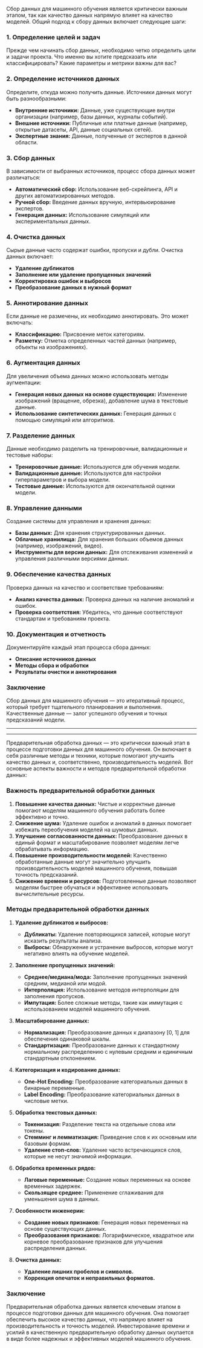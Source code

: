 Сбор данных для машинного обучения является критически важным этапом, так как качество данных напрямую влияет на качество моделей. Общий подход к сбору данных включает следующие шаги:

### 1. Определение целей и задач

Прежде чем начинать сбор данных, необходимо четко определить цели и задачи проекта. Что именно вы хотите предсказать или классифицировать? Какие параметры и метрики важны для вас?

### 2. Определение источников данных

Определите, откуда можно получить данные. Источники данных могут быть разнообразными:

- **Внутренние источники:** Данные, уже существующие внутри организации (например, базы данных, журналы событий).
- **Внешние источники:** Публичные или платные данные (например, открытые датасеты, API, данные социальных сетей).
- **Экспертные знания:** Данные, полученные от экспертов в данной области.

### 3. Сбор данных

В зависимости от выбранных источников, процесс сбора данных может различаться:

- **Автоматический сбор:** Использование веб-скрейпинга, API и других автоматизированных методов.
- **Ручной сбор:** Введение данных вручную, интервьюирование экспертов.
- **Генерация данных:** Использование симуляций или экспериментальных данных.

### 4. Очистка данных

Сырые данные часто содержат ошибки, пропуски и дубли. Очистка данных включает:

- **Удаление дубликатов**
- **Заполнение или удаление пропущенных значений**
- **Корректировка ошибок и выбросов**
- **Преобразование данных в нужный формат**

### 5. Аннотирование данных

Если данные не размечены, их необходимо аннотировать. Это может включать:

- **Классификацию:** Присвоение меток категориям.
- **Разметку:** Отметка определенных частей данных (например, объекты на изображениях).

### 6. Аугментация данных

Для увеличения объема данных можно использовать методы аугментации:

- **Генерация новых данных на основе существующих:** Изменение изображений (вращение, обрезка), добавление шума в текстовые данные.
- **Использование синтетических данных:** Генерация данных с помощью симуляций или алгоритмов.

### 7. Разделение данных

Данные необходимо разделить на тренировочные, валидационные и тестовые наборы:

- **Тренировочные данные:** Используются для обучения модели.
- **Валидационные данные:** Используются для настройки гиперпараметров и выбора модели.
- **Тестовые данные:** Используются для окончательной оценки модели.

### 8. Управление данными

Создание системы для управления и хранения данных:

- **Базы данных:** Для хранения структурированных данных.
- **Облачные хранилища:** Для хранения больших объемов данных (например, изображений, видео).
- **Инструменты для версии данных:** Для отслеживания изменений и управления различными версиями данных.

### 9. Обеспечение качества данных

Проверка данных на качество и соответствие требованиям:

- **Анализ качества данных:** Проверка данных на наличие аномалий и ошибок.
- **Проверка соответствия:** Убедитесь, что данные соответствуют стандартам и требованиям проекта.

### 10. Документация и отчетность

Документируйте каждый этап процесса сбора данных:

- **Описание источников данных**
- **Методы сбора и обработки**
- **Результаты очистки и аннотирования**

### Заключение

Сбор данных для машинного обучения — это итеративный процесс, который требует тщательного планирования и выполнения. Качественные данные — залог успешного обучения и точных предсказаний модели.

___
---
Предварительная обработка данных — это критически важный этап в процессе подготовки данных для машинного обучения. Он включает в себя различные методы и техники, которые помогают улучшить качество данных и, соответственно, производительность моделей. Вот основные аспекты важности и методов предварительной обработки данных:

### Важность предварительной обработки данных

1. **Повышение качества данных:** Чистые и корректные данные помогают моделям машинного обучения работать более эффективно и точно.
2. **Снижение шума:** Удаление ошибок и аномалий в данных помогает избежать переобучения моделей на шумовых данных.
3. **Улучшение согласованности данных:** Преобразование данных в единый формат и масштабирование позволяет моделям легче обрабатывать информацию.
4. **Повышение производительности моделей:** Качественно обработанные данные могут значительно улучшить производительность моделей машинного обучения, повышая точность предсказаний.
5. **Снижение времени и ресурсов:** Подготовленные данные позволяют моделям быстрее обучаться и эффективнее использовать вычислительные ресурсы.

### Методы предварительной обработки данных

1. **Удаление дубликатов и выбросов:**
    
    - **Дубликаты:** Удаление повторяющихся записей, которые могут исказить результаты анализа.
    - **Выбросы:** Обнаружение и устранение выбросов, которые могут негативно влиять на обучение моделей.
2. **Заполнение пропущенных значений:**
    
    - **Среднее/медиана/мода:** Заполнение пропущенных значений средним, медианой или модой.
    - **Интерполяция:** Использование методов интерполяции для заполнения пропусков.
    - **Импутация:** Более сложные методы, такие как иммутация с использованием моделей машинного обучения.
3. **Масштабирование данных:**
    
    - **Нормализация:** Преобразование данных к диапазону [0, 1] для обеспечения одинаковой шкалы.
    - **Стандартизация:** Преобразование данных к стандартному нормальному распределению с нулевым средним и единичным стандартным отклонением.
4. **Категоризация и кодирование данных:**
    
    - **One-Hot Encoding:** Преобразование категориальных данных в бинарные переменные.
    - **Label Encoding:** Преобразование категориальных данных в числовые метки.
5. **Обработка текстовых данных:**
    
    - **Токенизация:** Разделение текста на отдельные слова или токены.
    - **Стемминг и лемматизация:** Приведение слов к их основным или базовым формам.
    - **Удаление стоп-слов:** Удаление часто встречающихся слов, которые не несут значимой информации.
6. **Обработка временных рядов:**
    
    - **Лаговые переменные:** Создание новых переменных на основе временных задержек.
    - **Скользящее среднее:** Применение сглаживания для уменьшения шума в данных.
7. **Особенности инженерии:**
    
    - **Создание новых признаков:** Генерация новых переменных на основе существующих данных.
    - **Преобразования признаков:** Логарифмическое, квадратное или корневое преобразование признаков для улучшения распределения данных.
8. **Очистка данных:**
    
    - **Удаление лишних пробелов и символов.**
    - **Коррекция опечаток и неправильных форматов.**

### Заключение

Предварительная обработка данных является ключевым этапом в процессе подготовки данных для машинного обучения. Она помогает обеспечить высокое качество данных, что напрямую влияет на производительность и точность моделей. Инвестирование времени и усилий в качественную предварительную обработку данных окупается в виде более надежных и эффективных моделей машинного обучения.


